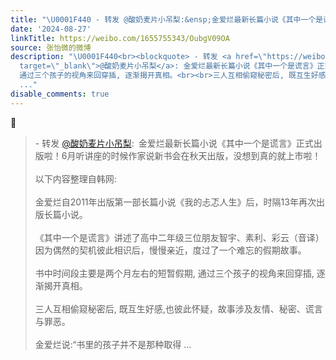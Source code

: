 ```yaml
---
title: "\U0001F440 - 转发 @酸奶麦片小吊梨:&ensp;金爱烂最新长篇小说《其中一个是谎言》正式出版啦！6月听讲座的时候作家说新书会在秋天出版，没想到真的就上市啦！以下内容..."
date: '2024-08-27'
linkTitle: https://weibo.com/1655755343/OubgV09OA
source: 张怡微的微博
description: "\U0001F440<br><blockquote> - 转发 <a href=\"https://weibo.com/5672840329\"
  target=\"_blank\">@酸奶麦片小吊梨</a>: 金爱烂最新长篇小说《其中一个是谎言》正式出版啦！6月听讲座的时候作家说新书会在秋天出版，没想到真的就上市啦！<br><br>以下内容整理自韩网:<br><br>金爱烂自2011年出版第一部长篇小说《我的忐忑人生》后，时隔13年再次出版长篇小说。<br><br>《其中一个是谎言》讲述了高中二年级三位朋友智宇、素利、彩云（音译）因为偶然的契机彼此相识后，慢慢亲近，度过了一个难忘的假期故事。<br><br>书中时间段主要是两个月左右的短暂假期,
  通过三个孩子的视角来回穿插, 逐渐揭开真相。<br><br>三人互相偷窥秘密后, 既互生好感,也彼此怀疑，故事涉及友情、秘密、谎言与罪恶。<br><br>金爱烂说:“书里的孩子并不是那种取得
  ..."
disable_comments: true
---
```

👀<br><blockquote> - 转发 <a href="https://weibo.com/5672840329" target="_blank">@酸奶麦片小吊梨</a>: 金爱烂最新长篇小说《其中一个是谎言》正式出版啦！6月听讲座的时候作家说新书会在秋天出版，没想到真的就上市啦！<br><br>以下内容整理自韩网:<br><br>金爱烂自2011年出版第一部长篇小说《我的忐忑人生》后，时隔13年再次出版长篇小说。<br><br>《其中一个是谎言》讲述了高中二年级三位朋友智宇、素利、彩云（音译）因为偶然的契机彼此相识后，慢慢亲近，度过了一个难忘的假期故事。<br><br>书中时间段主要是两个月左右的短暂假期, 通过三个孩子的视角来回穿插, 逐渐揭开真相。<br><br>三人互相偷窥秘密后, 既互生好感,也彼此怀疑，故事涉及友情、秘密、谎言与罪恶。<br><br>金爱烂说:“书里的孩子并不是那种取得 ...